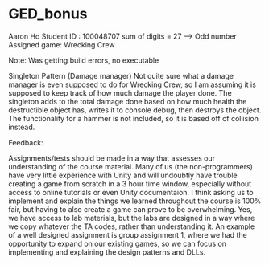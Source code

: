 # GED_bonus
 
Aaron Ho 
Student ID : 100048707
sum of digits = 27 --> Odd number
Assigned game: Wrecking Crew

Note: Was getting build errors, no executable

Singleton Pattern (Damage manager)
Not quite sure what a damage manager is even supposed to do for Wrecking Crew, so I am assuming it is supposed to keep track of how much damage the player done.
The singleton adds to the total damage done based on how much health the destructible object has, writes it to console debug, then destroys the object. The functionality 
for a hammer is not included, so it is based off of collision instead.




Feedback:

Assignments/tests should be made in a way that assesses our understanding of the course material. Many of us (the non-programmers) have very little experience with Unity
and will undoubtly have trouble creating a game from scratch in a 3 hour time window, especially without access to online tutorials or even Unity documentaion. I think
asking us to implement and explain the things we learned throughout the course is 100% fair, but having to also create a game can prove to be overwhelming. Yes, we have 
access to lab materials, but the labs are designed in a way where we copy whatever the TA codes, rather than understanding it.
An example of a well designed assignment is group assignment 1, where we had the opportunity to expand on our existing games, so we can focus on implementing and explaining
the design patterns and DLLs.

